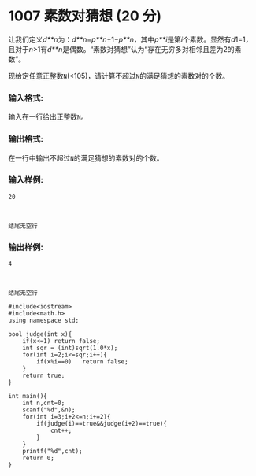 # 1007 素数对猜想 (20 分)

让我们定义*d**n*为：*d**n*=*p**n*+1−*p**n*，其中*p**i*是第*i*个素数。显然有*d*1=1，且对于*n*>1有*d**n*是偶数。“素数对猜想”认为“存在无穷多对相邻且差为2的素数”。

现给定任意正整数`N`(<105)，请计算不超过`N`的满足猜想的素数对的个数。

### 输入格式:

输入在一行给出正整数`N`。

### 输出格式:

在一行中输出不超过`N`的满足猜想的素数对的个数。

### 输入样例:

```in
20



结尾无空行
```

### 输出样例:

```out
4



结尾无空行
```

```
#include<iostream>
#include<math.h>
using namespace std;

bool judge(int x){
    if(x<=1) return false;
    int sqr = (int)sqrt(1.0*x);
    for(int i=2;i<=sqr;i++){
        if(x%i==0)   return false; 
    }
    return true;
}

int main(){
    int n,cnt=0;
    scanf("%d",&n);
    for(int i=3;i+2<=n;i+=2){
        if(judge(i)==true&&judge(i+2)==true){
            cnt++;
        }
    }
    printf("%d",cnt);
    return 0;
}
```

